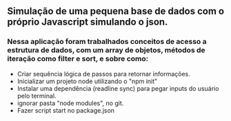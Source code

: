 ## Simulação de uma pequena base de dados com o próprio Javascript simulando o json.

### Nessa aplicação foram trabalhados conceitos de acesso a estrutura de dados, com um array de objetos, métodos de iteração como filter e sort, e sobre como:

- Criar sequência lógica de passos para retornar informações.
- Inicializar um projeto node utilizando o "npm init"
- Instalar uma dependência (readline sync) para pegar inputs do usuário pelo terminal.
- ignorar pasta "node modules", no git.
- Fazer script start no package.json
